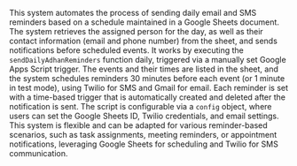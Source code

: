 This system automates the process of sending daily email and SMS reminders based on a schedule maintained in a Google Sheets document. The system retrieves the assigned person for the day, as well as their contact information (email and phone number) from the sheet, and sends notifications before scheduled events. It works by executing the `sendDailyAdhanReminders` function daily, triggered via a manually set Google Apps Script trigger. The events and their times are listed in the sheet, and the system schedules reminders 30 minutes before each event (or 1 minute in test mode), using Twilio for SMS and Gmail for email. Each reminder is set with a time-based trigger that is automatically created and deleted after the notification is sent. The script is configurable via a `config` object, where users can set the Google Sheets ID, Twilio credentials, and email settings. This system is flexible and can be adapted for various reminder-based scenarios, such as task assignments, meeting reminders, or appointment notifications, leveraging Google Sheets for scheduling and Twilio for SMS communication.
